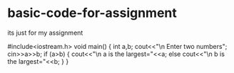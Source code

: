# basic-code-for-assignment
its just for my assignment 

#include<iostream.h>
void main()
{ int a,b;
  cout<<"\n Enter two numbers";
  cin>>a>>b;
   if (a>b)
   { cout<<"\n a is the largest="<<a;
     else
     cout<<"\n b is the largest="<<b;
     }
     }

